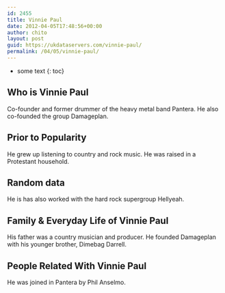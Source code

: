 ```yaml
---
id: 2455
title: Vinnie Paul
date: 2012-04-05T17:48:56+00:00
author: chito
layout: post
guid: https://ukdataservers.com/vinnie-paul/
permalink: /04/05/vinnie-paul/
---
```


* some text
{: toc}
          
          
## Who is  Vinnie Paul
                  
                  
                  
Co-founder and former drummer of the heavy metal band Pantera. He also co-founded the group Damageplan. 
                  
                
                
                
## Prior to Popularity 
                  
                  
                  
He grew up listening to country and rock music. He was raised in a Protestant household. 
                  
                
                
                
## Random data 
                  
                  
                  
He is has also worked with the hard rock supergroup Hellyeah. 
                  
                
                
                
## Family & Everyday Life of Vinnie Paul
                  
                  
                  
His father was a country musician and producer. He founded Damageplan with his younger brother, Dimebag Darrell. 
                  
                
                
                
## People Related With  Vinnie Paul
                  
                  
                  
He was joined in Pantera by Phil Anselmo. 
                  
                
              
            
          
          
          
    
    
  

